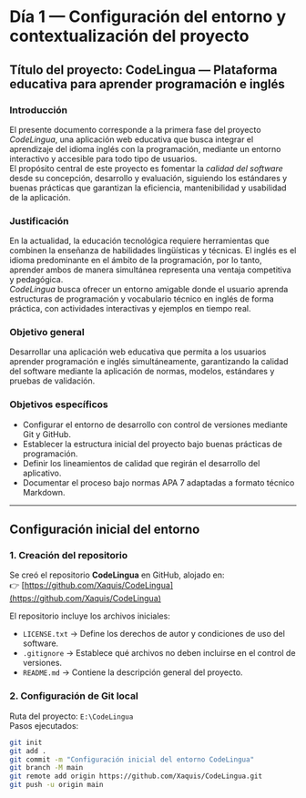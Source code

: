 # **Día 1 — Configuración del entorno y contextualización del proyecto**

## **Título del proyecto: CodeLingua — Plataforma educativa para aprender programación e inglés**

### **Introducción**
El presente documento corresponde a la primera fase del proyecto *CodeLingua*, una aplicación web educativa que busca integrar el aprendizaje del idioma inglés con la programación, mediante un entorno interactivo y accesible para todo tipo de usuarios.  
El propósito central de este proyecto es fomentar la *calidad del software* desde su concepción, desarrollo y evaluación, siguiendo los estándares y buenas prácticas que garantizan la eficiencia, mantenibilidad y usabilidad de la aplicación.

### **Justificación**
En la actualidad, la educación tecnológica requiere herramientas que combinen la enseñanza de habilidades lingüísticas y técnicas. El inglés es el idioma predominante en el ámbito de la programación, por lo tanto, aprender ambos de manera simultánea representa una ventaja competitiva y pedagógica.  
*CodeLingua* busca ofrecer un entorno amigable donde el usuario aprenda estructuras de programación y vocabulario técnico en inglés de forma práctica, con actividades interactivas y ejemplos en tiempo real.

### **Objetivo general**
Desarrollar una aplicación web educativa que permita a los usuarios aprender programación e inglés simultáneamente, garantizando la calidad del software mediante la aplicación de normas, modelos, estándares y pruebas de validación.

### **Objetivos específicos**
- Configurar el entorno de desarrollo con control de versiones mediante Git y GitHub.  
- Establecer la estructura inicial del proyecto bajo buenas prácticas de programación.  
- Definir los lineamientos de calidad que regirán el desarrollo del aplicativo.  
- Documentar el proceso bajo normas APA 7 adaptadas a formato técnico Markdown.  

---

## **Configuración inicial del entorno**

### **1. Creación del repositorio**
Se creó el repositorio **CodeLingua** en GitHub, alojado en:  
👉 [https://github.com/Xaquis/CodeLingua](https://github.com/Xaquis/CodeLingua)

El repositorio incluye los archivos iniciales:
- `LICENSE.txt` → Define los derechos de autor y condiciones de uso del software.  
- `.gitignore` → Establece qué archivos no deben incluirse en el control de versiones.  
- `README.md` → Contiene la descripción general del proyecto.  

### **2. Configuración de Git local**
Ruta del proyecto: `E:\CodeLingua`  
Pasos ejecutados:

```bash
git init
git add .
git commit -m "Configuración inicial del entorno CodeLingua"
git branch -M main
git remote add origin https://github.com/Xaquis/CodeLingua.git
git push -u origin main
